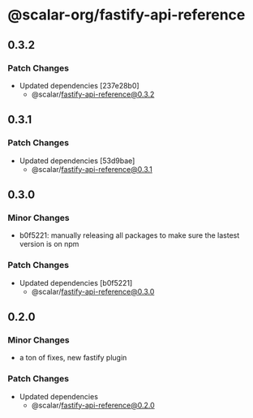 # @scalar-org/fastify-api-reference

## 0.3.2

### Patch Changes

- Updated dependencies [237e28b0]
  - @scalar/fastify-api-reference@0.3.2

## 0.3.1

### Patch Changes

- Updated dependencies [53d9bae]
  - @scalar/fastify-api-reference@0.3.1

## 0.3.0

### Minor Changes

- b0f5221: manually releasing all packages to make sure the lastest version is on npm

### Patch Changes

- Updated dependencies [b0f5221]
  - @scalar/fastify-api-reference@0.3.0

## 0.2.0

### Minor Changes

- a ton of fixes, new fastify plugin

### Patch Changes

- Updated dependencies
  - @scalar/fastify-api-reference@0.2.0
